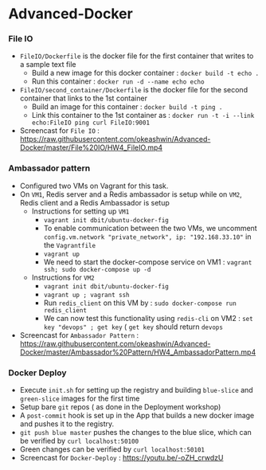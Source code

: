 # Advanced-Docker
### File IO
* `FileIO/Dockerfile` is the docker file for the first container that writes to a sample text file
  * Build a new image for this docker container : `docker build -t echo .`
  * Run this container : `docker run -d --name echo echo`
* `FileIO/second_container/Dockerfile` is the docker file for the second container that links to the 1st container
  * Build an image for this container : `docker build -t ping .`
  * Link this container to the 1st container as : `docker run -t -i --link echo:FileIO ping curl FileIO:9001`
* Screencast for `File IO` : https://raw.githubusercontent.com/okeashwin/Advanced-Docker/master/File%20IO/HW4_FileIO.mp4

### Ambassador pattern
* Configured two VMs on Vagrant for this task.
* On `VM1`, Redis server and a Redis ambassador is setup while on `VM2`, Redis client and a Redis Ambassador is setup
  * Instructions for setting up `VM1`
    * `vagrant init dbit/ubuntu-docker-fig`
    * To enable communication between the two VMs, we uncomment `config.vm.network "private_network", ip: "192.168.33.10"` in the `Vagrantfile`
    * `vagrant up`
    * We need to start the docker-compose service on VM1 : `vagrant ssh; sudo docker-compose up -d`
  * Instructions for `VM2`
    * `vagrant init dbit/ubuntu-docker-fig`
    * `vagrant up ; vagrant ssh`
    * Run `redis_client` on this VM by : `sudo docker-compose run redis_client`
    * We can now test this functionality using `redis-cli` on VM2 : `set key "devops" ; get key` ( `get key` should return `devops`
* Screencast for `Ambassador Pattern` : https://raw.githubusercontent.com/okeashwin/Advanced-Docker/master/Ambassador%20Pattern/HW4_AmbassadorPattern.mp4

### Docker Deploy
* Execute `init.sh` for setting up the registry and building `blue-slice` and `green-slice` images for the first time
* Setup bare `git` repos ( as done in the Deployment workshop)
* A `post-commit` hook is set up in the App that builds a new docker image and pushes it to the registry.
* `git push blue master` pushes the changes to the blue slice, which can be verified by `curl localhost:50100`
* Green changes can be verified by `curl localhost:50101`
* Screencast for `Docker-Deploy` : https://youtu.be/-oZH_crwdzU
